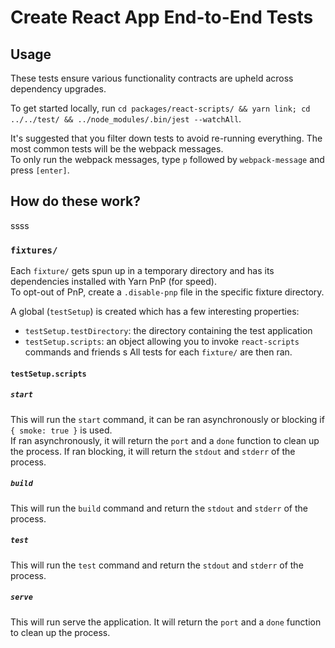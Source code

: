 # Create React App End-to-End Tests

## Usage

These tests ensure various functionality contracts are upheld across dependency upgrades.

To get started locally, run `cd packages/react-scripts/ && yarn link; cd ../../test/ && ../node_modules/.bin/jest --watchAll`.

It's suggested that you filter down tests to avoid re-running everything. The most common tests will be the webpack messages.<br>
To only run the webpack messages, type `p` followed by `webpack-message` and press `[enter]`.

## How do these work?
ssss
### `fixtures/`

Each `fixture/` gets spun up in a temporary directory and has its dependencies installed with Yarn PnP (for speed).<br>
To opt-out of PnP, create a `.disable-pnp` file in the specific fixture directory.

A global (`testSetup`) is created which has a few interesting properties:

- `testSetup.testDirectory`: the directory containing the test application
- `testSetup.scripts`: an object allowing you to invoke `react-scripts` commands and friends
s
All tests for each `fixture/` are then ran.

#### `testSetup.scripts`

##### `start`

This will run the `start` command, it can be ran asynchronously or blocking if `{ smoke: true }` is used.<br>
If ran asynchronously, it will return the `port` and a `done` function to clean up the process.
If ran blocking, it will return the `stdout` and `stderr` of the process.

##### `build`

This will run the `build` command and return the `stdout` and `stderr` of the process.

##### `test`

This will run the `test` command and return the `stdout` and `stderr` of the process.

##### `serve`

This will run serve the application.
It will return the `port` and a `done` function to clean up the process.
